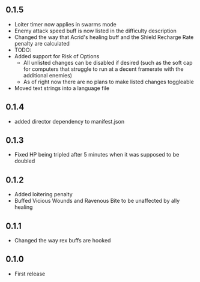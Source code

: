 ## 0.1.5
- Loiter timer now applies in swarms mode
- Enemy attack speed buff is now listed in the difficulty description
- Changed the way that Acrid's healing buff and the Shield Recharge Rate penalty are calculated
- TODO:
- Added support for Risk of Options
  - All unlisted changes can be disabled if desired (such as the soft cap for computers that struggle to run at a decent framerate with the additional enemies)
  - As of right now there are no plans to make listed changes toggleable
- Moved text strings into a language file
## 0.1.4
- added director dependency to manifest.json
## 0.1.3
- Fixed HP being tripled after 5 minutes when it was supposed to be doubled
## 0.1.2
- Added loitering penalty
- Buffed Vicious Wounds and Ravenous Bite to be unaffected by ally healing
## 0.1.1
- Changed the way rex buffs are hooked
## 0.1.0
- First release